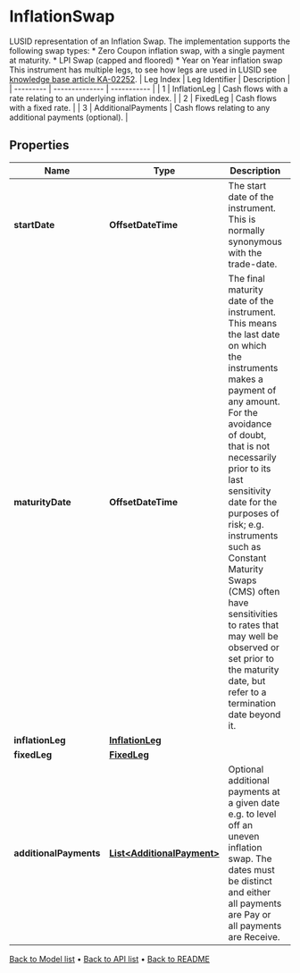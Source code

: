 

# InflationSwap

LUSID representation of an Inflation Swap.  The implementation supports the following swap types:  * Zero Coupon inflation swap, with a single payment at maturity.  * LPI Swap (capped and floored)  * Year on Year inflation swap     This instrument has multiple legs, to see how legs are used in LUSID see [knowledge base article KA-02252](https://support.lusid.com/knowledgebase/article/KA-02252).     | Leg Index | Leg Identifier | Description |  | --------- | -------------- | ----------- |  | 1 | InflationLeg | Cash flows with a rate relating to an underlying inflation index. |  | 2 | FixedLeg | Cash flows with a fixed rate. |  | 3 | AdditionalPayments | Cash flows relating to any additional payments (optional). |

## Properties

| Name | Type | Description | Notes |
|------------ | ------------- | ------------- | -------------|
|**startDate** | **OffsetDateTime** | The start date of the instrument. This is normally synonymous with the trade-date. |  |
|**maturityDate** | **OffsetDateTime** | The final maturity date of the instrument. This means the last date on which the instruments makes a payment of any amount.  For the avoidance of doubt, that is not necessarily prior to its last sensitivity date for the purposes of risk; e.g. instruments such as  Constant Maturity Swaps (CMS) often have sensitivities to rates that may well be observed or set prior to the maturity date, but refer to a termination date beyond it. |  |
|**inflationLeg** | [**InflationLeg**](InflationLeg.md) |  |  |
|**fixedLeg** | [**FixedLeg**](FixedLeg.md) |  |  |
|**additionalPayments** | [**List&lt;AdditionalPayment&gt;**](AdditionalPayment.md) | Optional additional payments at a given date e.g. to level off an uneven inflation swap.  The dates must be distinct and either all payments are Pay or all payments are Receive. |  [optional] |



[Back to Model list](../README.md#documentation-for-models) &#8226; [Back to API list](../README.md#documentation-for-api-endpoints) &#8226; [Back to README](../README.md)


